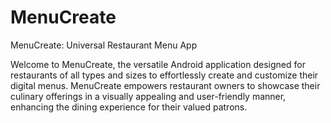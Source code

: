 # MenuCreate
MenuCreate: Universal Restaurant Menu App

Welcome to MenuCreate, the versatile Android application designed for restaurants of all types and sizes to effortlessly create and customize their digital menus. MenuCreate empowers restaurant owners to showcase their culinary offerings in a visually appealing and user-friendly manner, enhancing the dining experience for their valued patrons.


